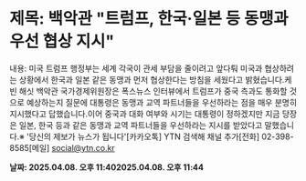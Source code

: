 # **제목: 백악관 "트럼프, 한국·일본 등 동맹과 우선 협상 지시"**

  내용: 미국 트럼프 행정부는 세계 각국이 관세 부담을 줄이려고 앞다퉈 미국과 협상하려는 상황에서 한국과 일본 같은 동맹과 먼저 협상한다는 방침을 세웠다고 밝혔습니다.케빈 해싯 백악관 국가경제위원장은 폭스뉴스 인터뷰에서 트럼프가 중국 측과도 통화할 것으로 예상하는지 질문에 대통령은 동맹과 교역 파트너들을 우선하라는 점을 매우 분명히 지시했다고 답했습니다.이어 중국과 대화 여부와 시기는 대통령이 정하겠지만 지금 당장은 일본, 한국 등과 같은 동맹과 교역 파트너들을 우선하라는 지시를 받았다고 말했습니다.※ '당신의 제보가 뉴스가 됩니다'[카카오톡] YTN 검색해 채널 추가[전화] 02-398-8585[메일] social@ytn.co.kr

  **날짜: 2025.04.08. 오후 11:402025.04.08. 오후 11:44**